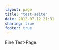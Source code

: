 ```yaml
---
layout: page
title: "test-seite"
date: 2012-07-12 21:31
sharing: true
footer: true
---
```


Eine Test-Page.
